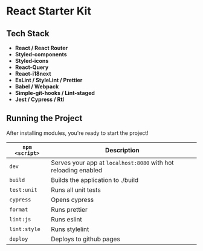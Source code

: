 # React Starter Kit

## Tech Stack

- **React / React Router**
- **Styled-components**
- **Styled-icons**
- **React-Query**
- **React-i18next**
- **EsLint / StyleLint / Prettier**
- **Babel / Webpack**
- **Simple-git-hooks / Lint-staged**
- **Jest / Cypress / Rtl**

## Running the Project

After installing modules, you're ready to start the project!

| `npm <script>` | Description                                                    |
| -------------- | -------------------------------------------------------------- |
| `dev`          | Serves your app at `localhost:8080` with hot reloading enabled |
| `build`        | Builds the application to ./build                              |
| `test:unit`    | Runs all unit tests                                            |
| `cypress`      | Opens cypress                                                  |
| `format`       | Runs prettier                                                  |
| `lint:js`      | Runs eslint                                                    |
| `lint:style`   | Runs stylelint                                                 |
| `deploy`       | Deploys to github pages                                        |
